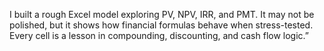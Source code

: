 I built a rough Excel model exploring PV, NPV, IRR, and PMT. 
It may not be polished, but it shows how financial formulas behave when stress-tested. Every cell is a lesson in compounding, discounting, and cash flow logic.”
